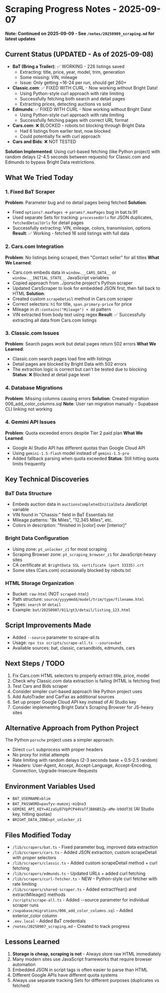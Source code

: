 # Scraping Progress Notes - 2025-09-07

**Note: Continued on 2025-09-09 - See `/notes/20250909_scraping.md` for latest updates**

## Current Status (UPDATED - As of 2025-09-08)
- **BaT (Bring a Trailer)**: ✅ WORKING - 226 listings saved
  - Extracting: title, price, year, model, trim, generation
  - Some missing: VIN, mileage
  - Issue: Only getting ~16-24 per run, should get 260+
- **Classic.com**: ✅ FIXED WITH CURL - Now working without Bright Data!
  - Using Python-style curl approach with rate limiting
  - Successfully fetching both search and detail pages
  - Extracting prices, detecting auctions vs sold
- **Edmunds**: ✅ FIXED WITH CURL - Now working without Bright Data!
  - Using Python-style curl approach with rate limiting
  - Successfully fetching pages with correct URL format
- **Cars.com**: ❌ BLOCKED - robots.txt blocking through Bright Data
  - Had 6 listings from earlier test, now blocked
  - Could potentially fix with curl approach
- **Cars and Bids**: ❌ NOT TESTED

**Solution Implemented**: Using curl-based fetching (like Python project) with random delays (2-4.5 seconds between requests) for Classic.com and Edmunds to bypass Bright Data restrictions.

## What We Tried Today

### 1. Fixed BaT Scraper
**Problem**: Parameter bug and no detail pages being fetched
**Solution**: 
- Fixed `options?.maxPages` → `params?.maxPages` bug in bat.ts:91
- Used separate Sets for tracking: `processedUrls` for JSON duplicates, `fetchedDetailUrls` for detail pages
- Successfully extracting: VIN, mileage, colors, transmission, options
**Result**: ✅ Working - fetched 16 sold listings with full data

### 2. Cars.com Integration
**Problem**: No listings being scraped, then "Contact seller" for all titles
**What We Learned**:
- Cars.com embeds data in `window.__CARS_DATA__` or `window.__INITIAL_STATE__` JavaScript variables
- Copied approach from ../porsche project's Python scraper  
- Updated CarsScraper to look for embedded JSON first, then fall back to HTML
**Solution**:
- Created custom `scrapeDetail` method in Cars.com scraper
- Correct selectors: `h1` for title, `span.primary-price` for price
- Mileage in `dt:contains("Mileage") + dd` pattern
- VIN extracted from body text using regex
**Result**: ✅ Successfully extracting all data from Cars.com listings

### 3. Classic.com Issues
**Problem**: Search pages work but detail pages return 502 errors
**What We Learned**:
- Classic.com search pages load fine with listings
- Detail pages are blocked by Bright Data with 502 errors
- The extraction logic is correct but can't be tested due to blocking
**Status**: ❌ Blocked at detail page level

### 4. Database Migrations
**Problem**: Missing columns causing errors
**Solution**: Created migration 006_add_color_columns.sql
**Note**: User ran migration manually - Supabase CLI linking not working

### 4. Gemini API Issues
**Problem**: Quota exceeded errors despite Tier 2 paid plan
**What We Learned**:
- Google AI Studio API has different quotas than Google Cloud API
- Using `gemini-1.5-flash` model instead of `gemini-1.5-pro`
- Added fallback parsing when quota exceeded
**Status**: Still hitting quota limits frequently

## Key Technical Discoveries

### BaT Data Structure
- Embeds auction data in `auctionsCompletedInitialData` JavaScript variable
- VIN found in "Chassis:" field in BaT Essentials list
- Mileage patterns: "8k Miles", "12,345 Miles", etc.
- Colors in description: "finished in [color] over [interior]"

### Bright Data Configuration
- Using zone: `pt_unlocker_z1` for most scraping
- Scraping Browser zone: `pt_scraping_browser_z1` for JavaScript-heavy sites
- CA certificate at: `BrightData SSL certificate (port 33335).crt`
- Some sites (Cars.com) occasionally blocked by robots.txt

### HTML Storage Organization
- Bucket: `raw-html` (NOT `scraped-html`)
- Path structure: `source/yyyymmdd/model/trim/type/filename.html`
- Types: `search` or `detail`
- Example: `bat/20250907/911/gt3/detail/listing_123.html`

## Script Improvements Made
- Added `--source` parameter to scrape-all.ts
- Usage: `npx tsx scripts/scrape-all.ts --source=bat`
- Available sources: bat, classic, carsandbids, edmunds, cars

## Next Steps / TODO
1. Fix Cars.com HTML selectors to properly extract title, price, model
2. Check why Classic.com data extraction is failing (HTML is fetching fine)
3. Test Cars and Bids scraper
4. Consider simpler curl-based approach like Python project uses
5. Add AutoTrader and CarFax as additional sources
6. Set up proper Google Cloud API key instead of AI Studio key
7. Consider implementing Bright Data's Scraping Browser for JS-heavy sites

## Alternative Approach from Python Project
The Python `porsche` project uses a simpler approach:
- Direct `curl` subprocess with proper headers
- No proxy for initial attempts
- Rate limiting with random delays (2-3 seconds base + 0.5-2.5 random)
- Headers: User-Agent, Accept, Accept-Language, Accept-Encoding, Connection, Upgrade-Insecure-Requests

## Environment Variables Used
- `BAT_USERNAME=blim`
- `BAT_PASSWORD=pavfyv-mumzej-miQno3`
- `GEMINI_API_KEY=AIzaSyD7VpPCP44VaTfJB86B5Zp-aMe-b9ddT3E` (AI Studio key, hitting quotas)
- `BRIGHT_DATA_ZONE=pt_unlocker_z1`

## Files Modified Today
- `/lib/scrapers/bat.ts` - Fixed parameter bug, improved data extraction
- `/lib/scrapers/cars.ts` - Added JSON extraction, custom scrapeDetail with proper selectors
- `/lib/scrapers/classic.ts` - Added custom scrapeDetail method + curl fetching
- `/lib/scrapers/edmunds.ts` - Updated URLs + added curl fetching
- `/lib/scrapers/curl-fetcher.ts` - NEW - Python-style curl fetcher with rate limiting
- `/lib/scrapers/shared-scraper.ts` - Added extractYear() and extractMileage() methods
- `/scripts/scrape-all.ts` - Added --source parameter for individual scraper runs
- `/supabase/migrations/006_add_color_columns.sql` - Added exterior_color column
- `.env.local` - Added BaT credentials
- `/notes/20250907_scraping.md` - Created to track progress

## Lessons Learned
1. **Storage is cheap, scraping is not** - Always store raw HTML immediately
2. Many modern sites use JavaScript frameworks that require browser automation
3. Embedded JSON in script tags is often easier to parse than HTML
4. Different Google APIs have different quota systems
5. Always use separate tracking Sets for different purposes (duplicates vs fetched)